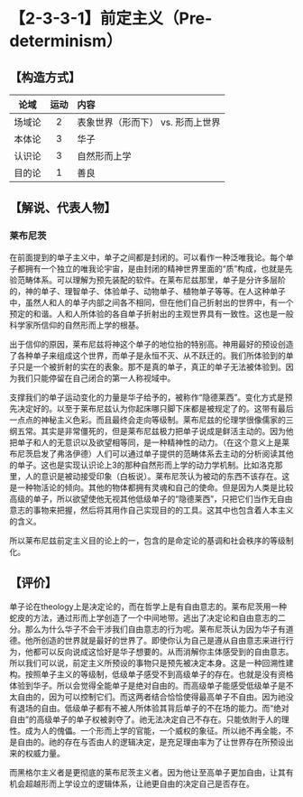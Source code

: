 # 【2-3-3-1】前定主义（Pre-determinism）

## 【构造方式】
|  论域  | 运动 | 内容                   |
| :----: | :--: | :--------------------- |
| 场域论 |  2  |表象世界（形而下） vs. 形而上世界 |
| 本体论 |  3  |华子 |
| 认识论 |  3  |自然形而上学 |
| 目的论 | 1 |善良|

## 【解说、代表人物】
### 莱布尼茨

在前面提到的单子主义中，单子之间都是封闭的。可以看作一种泛唯我论。每个单子都拥有一个独立的唯我论宇宙，是由封闭的精神世界里面的“质”构成，也就是先验范畴体系。可以理解为预先装配的软件。在莱布尼兹那里，单子是分许多层阶的，神的单子、理智单子、体验单子、动物单子、植物单子等等。在人这种单子中，虽然人和人的单子内部之间各不相同，但在他们自己折射出的世界中，有一个预定的和谐。人和人所体验的各自单子折射出的主观世界具有一致性。这也是一般科学家所信仰的自然形而上学的根基。

出于信仰的原因，莱布尼兹将神这个单子的地位抬的特别高。神用最好的预设创造了各种单子来组成这个世界，而单子是永恒不灭、从不跃迁的。我们所体验到的单子只是一个被折射的实在的表象。那不是真的单子，真正的单子无法被体验到。因为我们只能停留在自己闭合的第一人称视域中。

支撑我们的单子运动变化的力量是华子给予的，被称作“隐德莱西”。变化方式是预先决定好的。以至于莱布尼兹认为你起床哪只脚下床都是被规定了的。这带有最后一点点的神秘主义色彩。而且最终会走向等级制。莱布尼兹的伦理学很像儒家的三纲五常。其实是非常僵死的，但是莱布尼兹极力把单子说成是鲜活主动的。因为他把单子和人的无意识以及欲望相等同，是一种精神性的动力。（在这个意义上是莱布尼茨启发了弗洛伊德）人们可以通过单子提供的范畴体系去主动的分析阅读其他的单子。这也是实现认识论上3的那种自然形而上学的动力学机制。比如洛克那里，人的意识是被动接受印象（白板说）。莱布尼茨认为被动的东西不该存在。这是一种物活论的倾向。其他的物体都拥有灵魂和自己的使命。但是因为人类是比较高级的单子，所以欲望使他无视其他低级单子的“隐德莱西”，只把它们当作无自由意志的事物来把握，然后将其用作自己实现目的的工具。这其中也包含着人本主义的含义。

所以莱布尼兹前定主义目的论上的一，包含的是命定论的基调和社会秩序的等级制化。






## 【评价】

单子论在theology上是决定论的，而在哲学上是有自由意志的。莱布尼茨用一种蛇皮的方法，通过形而上学创造了一个中间地带。逃出了决定论和自由意志的二分。那么为什么华子不会干涉我们自由意志的行为呢。莱布尼茨认为因为华子有道德。他所创造的世界就是最好的世界了。即使你认为自己是遵从自由意志来进行行为，他都可以反向说成这恰好是华子想要的。从而消解你主体感受到的自由意志。所以我们可以说，前定主义所预设的事物只是预先被决定本身。这是一种回溯性建构。按照单子主义的等级制，低级单子感受不到高级单子的存在。也就是没有资格体验到华子。所以会觉得全能单子是绝对自由的。而高级单子能感受低级单子是不太自由的，因为可以控制它们。而这两者结合恰恰使得最高单子不自由。因为祂没有退场的自由。低级单子都有不被人所体验其背后单子的不在场的能力。而“绝对自由”的高级单子的单子权被剥夺了。祂无法决定自己不存在。只能依附于人的理性。成为人的傀儡。一个形而上学的官能，一个威权的象征。所以祂不再全能，不是自由的。祂的存在与否由人的逻辑决定，是充足理由率为了让世界存在所预设出来的权威力量。

而黑格尔主义者是更彻底的莱布尼茨主义者。因为他让至高单子更加自由，让其有机会超越形而上学设立的逻辑体系，让祂更自由的决定自己是否存在。

